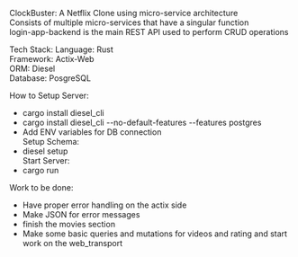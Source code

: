 ClockBuster:
A Netflix Clone using micro-service architecture<br />
Consists of multiple micro-services that have a singular function<br />
login-app-backend is the main REST API used to perform CRUD operations<br />

Tech Stack:
Language: Rust<br />
Framework: Actix-Web<br />
ORM: Diesel<br />
Database: PosgreSQL<br />

How to Setup Server:<br />
- cargo install diesel_cli
- cargo install diesel_cli --no-default-features --features postgres
- Add ENV variables for DB connection<br />
Setup Schema:<br />
- diesel setup<br />
Start Server:<br />
- cargo run


Work to be done:
- Have proper error handling on the actix side
- Make JSON for error messages
- finish the movies section
- Make some basic queries and mutations for videos and rating and start work on the web_transport